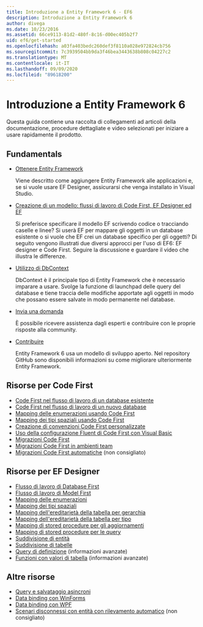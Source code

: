 ```yaml
---
title: Introduzione a Entity Framework 6 - EF6
description: Introduzione a Entity Framework 6
author: divega
ms.date: 10/23/2016
ms.assetid: 66ce9113-81d2-480f-8c16-d00ec405b2f7
uid: ef6/get-started
ms.openlocfilehash: a03fa403bedc260def3f8110a028e972824cb756
ms.sourcegitcommit: 7c3939504bb9da3f46bea3443638b808c04227c2
ms.translationtype: MT
ms.contentlocale: it-IT
ms.lasthandoff: 09/09/2020
ms.locfileid: "89618200"
---
```

# <a name="get-started-with-entity-framework-6"></a>Introduzione a Entity Framework 6

Questa guida contiene una raccolta di collegamenti ad articoli della documentazione, procedure dettagliate e video selezionati per iniziare a usare rapidamente il prodotto.

## <a name="fundamentals"></a>Fundamentals

* [Ottenere Entity Framework](xref:ef6/fundamentals/install)

  Viene descritto come aggiungere Entity Framework alle applicazioni e, se si vuole usare EF Designer, assicurarsi che venga installato in Visual Studio.

* [Creazione di un modello: flussi di lavoro di Code First, EF Designer ed EF](xref:ef6/modeling/index)

  Si preferisce specificare il modello EF scrivendo codice o tracciando caselle e linee?
Si userà EF per mappare gli oggetti in un database esistente o si vuole che EF crei un database specifico per gli oggetti?
Di seguito vengono illustrati due diversi approcci per l'uso di EF6: EF designer e Code First.
Seguire la discussione e guardare il video che illustra le differenze.

* [Utilizzo di DbContext](xref:ef6/fundamentals/working-with-dbcontext)

  DbContext è il principale tipo di Entity Framework che è necessario imparare a usare. Svolge la funzione di launchpad delle query del database e tiene traccia delle modifiche apportate agli oggetti in modo che possano essere salvate in modo permanente nel database.

* [Invia una domanda](xref:ef6/resources/get-help)

  È possibile ricevere assistenza dagli esperti e contribuire con le proprie risposte alla community.

* [Contribuire](https://github.com/aspnet/EntityFramework6/)

  Entity Framework 6 usa un modello di sviluppo aperto. Nel repository GitHub sono disponibili informazioni su come migliorare ulteriormente Entity Framework.

## <a name="code-first-resources"></a>Risorse per Code First

  - [Code First nel flusso di lavoro di un database esistente](xref:ef6/modeling/code-first/workflows/existing-database)
  - [Code First nel flusso di lavoro di un nuovo database](xref:ef6/modeling/code-first/workflows/new-database)
  - [Mapping delle enumerazioni usando Code First](xref:ef6/modeling/code-first/data-types/enums)
  - [Mapping dei tipi spaziali usando Code First](xref:ef6/modeling/code-first/data-types/spatial)
  - [Creazione di convenzioni Code First personalizzate](xref:ef6/modeling/code-first/conventions/custom)
  - [Uso della configurazione Fluent di Code First con Visual Basic](xref:ef6/modeling/code-first/fluent/vb)
  - [Migrazioni Code First](xref:ef6/modeling/code-first/migrations/index)
  - [Migrazioni Code First in ambienti team](xref:ef6/modeling/code-first/migrations/teams)
  - [Migrazioni Code First automatiche](xref:ef6/modeling/code-first/migrations/automatic) (non consigliato)

## <a name="ef-designer-resources"></a>Risorse per EF Designer
  - [Flusso di lavoro di Database First](xref:ef6/modeling/designer/workflows/database-first)
  - [Flusso di lavoro di Model First](xref:ef6/modeling/designer/workflows/model-first)
  - [Mapping delle enumerazioni](xref:ef6/modeling/designer/data-types/enums)
  - [Mapping dei tipi spaziali](xref:ef6/modeling/designer/data-types/spatial)
  - [Mapping dell'ereditarietà della tabella per gerarchia](xref:ef6/modeling/designer/inheritance/tph)
  - [Mapping dell'ereditarietà della tabella per tipo](xref:ef6/modeling/designer/inheritance/tpt)
  - [Mapping di stored procedure per gli aggiornamenti](xref:ef6/modeling/designer/stored-procedures/cud)
  - [Mapping di stored procedure per le query](xref:ef6/modeling/designer/stored-procedures/query)
  - [Suddivisione di entità](xref:ef6/modeling/designer/entity-splitting)
  - [Suddivisione di tabelle](xref:ef6/modeling/designer/table-splitting)
  - [Query di definizione](xref:ef6/modeling/designer/advanced/defining-query) (informazioni avanzate)
  - [Funzioni con valori di tabella](xref:ef6/modeling/designer/advanced/tvfs) (informazioni avanzate)

## <a name="other-resources"></a>Altre risorse
  - [Query e salvataggio asincroni](xref:ef6/fundamentals/async)
  - [Data binding con WinForms](xref:ef6/fundamentals/databinding/winforms)
  - [Data binding con WPF](xref:ef6/fundamentals/databinding/wpf)
  - [Scenari disconnessi con entità con rilevamento automatico](xref:ef6/fundamentals/disconnected-entities/self-tracking-entities/walkthrough) (non consigliato)
